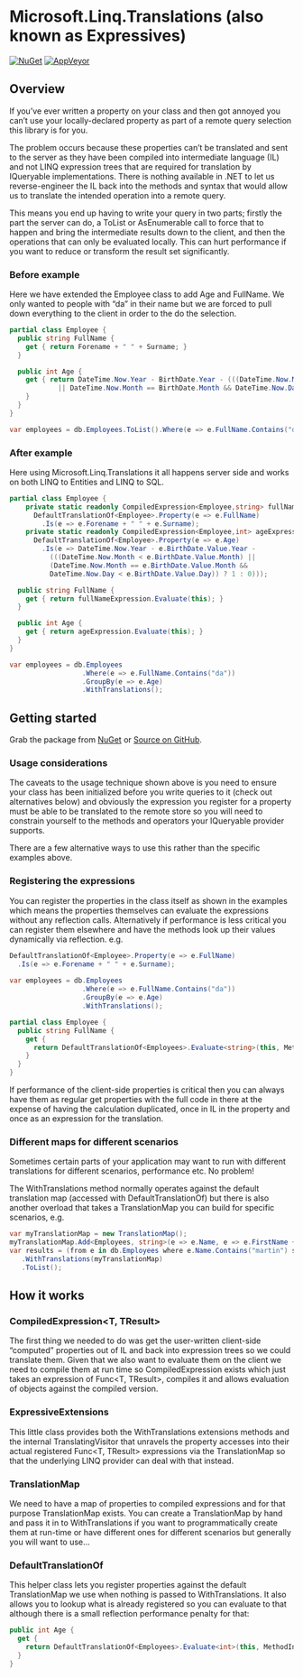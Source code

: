 # Microsoft.Linq.Translations (also known as Expressives)

[![NuGet](https://img.shields.io/nuget/v/Microsoft.Linq.Translations.svg?style=flat)](https://www.nuget.org/packages/Microsoft.Linq.Translations/)
[![AppVeyor](https://ci.appveyor.com/api/projects/status/6dvhu9u63ldp5s4j?svg=true)](https://ci.appveyor.com/project/damieng/linq-translations)

## Overview

If you’ve ever written a property on your class and then got annoyed you can’t use your locally-declared property as part of a remote query selection this library is for you.

The problem occurs because these properties can’t be translated and sent to the server as they have been compiled into intermediate language (IL) and not LINQ expression trees that are required for translation by IQueryable implementations. There is nothing available in .NET to let us reverse-engineer the IL back into the methods and syntax that would allow us to translate the intended operation into a remote query.

This means you end up having to write your query in two parts; firstly the part the server can do, a ToList or AsEnumerable call to force that to happen and bring the intermediate results down to the client, and then the operations that can only be evaluated locally. This can hurt performance if you want to reduce or transform the result set significantly.

### Before example

Here we have extended the Employee class to add Age and FullName. We only wanted to people with “da” in their name but we are forced to pull down everything to the client in order to the do the selection.

```csharp
partial class Employee {
  public string FullName {
    get { return Forename + " " + Surname; }
  }

  public int Age {
    get { return DateTime.Now.Year - BirthDate.Year - (((DateTime.Now.Month < BirthDate.Month)
            || DateTime.Now.Month == BirthDate.Month && DateTime.Now.Day < BirthDate.Day) ? 1 : 0));
    }
  }
}

var employees = db.Employees.ToList().Where(e => e.FullName.Contains("da")).GroupBy(e => e.Age);
```

### After example

Here using Microsoft.Linq.Translations it all happens server side and works on both LINQ to Entities and LINQ to SQL.

```csharp
partial class Employee {
    private static readonly CompiledExpression<Employee,string> fullNameExpression = 
      DefaultTranslationOf<Employee>.Property(e => e.FullName)
        .Is(e => e.Forename + " " + e.Surname);
    private static readonly CompiledExpression<Employee,int> ageExpression =
      DefaultTranslationOf<Employee>.Property(e => e.Age)
        .Is(e => DateTime.Now.Year - e.BirthDate.Value.Year - 
          (((DateTime.Now.Month < e.BirthDate.Value.Month) || 
          (DateTime.Now.Month == e.BirthDate.Value.Month && 
          DateTime.Now.Day < e.BirthDate.Value.Day)) ? 1 : 0)));

  public string FullName {
    get { return fullNameExpression.Evaluate(this); }
  }

  public int Age {
    get { return ageExpression.Evaluate(this); }
  }
}

var employees = db.Employees
                  .Where(e => e.FullName.Contains("da"))
                  .GroupBy(e => e.Age)
                  .WithTranslations();
```

## Getting started

Grab the package from <a href="http://nuget.org/List/Packages/Microsoft.Linq.Translations">NuGet</a> or <a href="https://github.com/damieng/Linq.Translations">Source on GitHub</a>.

### Usage considerations

The caveats to the usage technique shown above is you need to ensure your class has been initialized before you write queries to it (check out alternatives below) and obviously the expression you register for a property must be able to be translated to the remote store so you will need to constrain yourself to the methods and operators your IQueryable provider supports.

There are a few alternative ways to use this rather than the specific examples above.

### Registering the expressions

You can register the properties in the class itself as shown in the examples which means the properties themselves can evaluate the expressions without any reflection calls. Alternatively if performance is less critical you can register them elsewhere and have the methods look up their values dynamically via reflection. e.g.

```csharp
DefaultTranslationOf<Employee>.Property(e => e.FullName)
  .Is(e => e.Forename + " " + e.Surname);
  
var employees = db.Employees
                  .Where(e => e.FullName.Contains("da"))
                  .GroupBy(e => e.Age)
                  .WithTranslations();

partial class Employee {
  public string FullName {
    get {
      return DefaultTranslationOf<Employees>.Evaluate<string>(this, MethodInfo.GetCurrentMethod());
    }
  }
}
```

If performance of the client-side properties is critical then you can always have them as regular get properties with the full code in there at the expense of having the calculation duplicated, once in IL in the property and once as an expression for the translation.

### Different maps for different scenarios

Sometimes certain parts of your application may want to run with different translations for different scenarios, performance etc. No problem!

The WithTranslations method normally operates against the default translation map (accessed with DefaultTranslationOf) but there is also another overload that takes a TranslationMap you can build for specific scenarios, e.g.

```csharp
var myTranslationMap = new TranslationMap();
myTranslationMap.Add<Employees, string>(e => e.Name, e => e.FirstName + " " + e.LastName);
var results = (from e in db.Employees where e.Name.Contains("martin") select e)
   .WithTranslations(myTranslationMap)
   .ToList();
```

## How it works

### CompiledExpression<T, TResult>

The first thing we needed to do was get the user-written client-side “computed” properties out of IL and back into expression trees so we could translate them. Given that we also want to evaluate them on the client we need to compile them at run time so CompiledExpression exists which just takes an expression of Func<T, TResult>, compiles it and allows evaluation of objects against the compiled version.

### ExpressiveExtensions

This little class provides both the WithTranslations extensions methods and the internal TranslatingVisitor that unravels the property accesses into their actual registered Func<T, TResult> expressions via the TranslationMap so that the underlying LINQ provider can deal with that instead.

### TranslationMap

We need to have a map of properties to compiled expressions and for that purpose TranslationMap exists. You can create a TranslationMap by hand and pass it in to WithTranslations if you want to programmatically create them at run-time or have different ones for different scenarios but generally you will want to use…

### DefaultTranslationOf

This helper class lets you register properties against the default TranslationMap we use when nothing is passed to WithTranslations. It also allows you to lookup what is already registered so you can evaluate to that although there is a small reflection performance penalty for that:

```csharp
public int Age {
  get {
    return DefaultTranslationOf<Employees>.Evaluate<int>(this, MethodInfo.GetCurrentMethod());
  }
}
```
